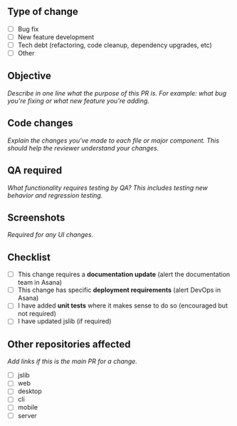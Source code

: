 ## Type of change
- [ ] Bug fix
- [ ] New feature development
- [ ] Tech debt (refactoring, code cleanup, dependency upgrades, etc)
- [ ] Other

## Objective
_Describe in one line what the purpose of this PR is. For example: what bug you're fixing or what new feature you're adding._

## Code changes
_Explain the changes you've made to each file or major component. This should help the reviewer understand your changes._

## QA required
_What functionality requires testing by QA? This includes testing new behavior and regression testing._

## Screenshots
_Required for any UI changes._

## Checklist
- [ ] This change requires a **documentation update** (alert the documentation team in Asana)
- [ ] This change has specific **deployment requirements** (alert DevOps in Asana)
- [ ] I have added **unit tests** where it makes sense to do so (encouraged but not required)
- [ ] I have updated jslib (if required)

## Other repositories affected
_Add links if this is the main PR for a change._
- [ ] jslib
- [ ] web
- [ ] desktop
- [ ] cli
- [ ] mobile
- [ ] server
